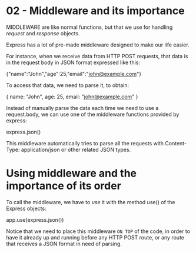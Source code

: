 # 02 - Middleware and its importance

MIDDLEWARE are like normal functions, but that we use for handling _request_ and _response_ objects. 

Express has a lot of pre-made middleware designed to make our life easier.

For instance, when we receive data from HTTP POST requests, that data is in the request body in JSON format expressed like this:

  {"name":"John","age":25,"email":"john@example.com"}

To access that data, we need to parse it, to obtain:

  {
    name: "John",
    age: 25,
    email: "john@example.com"
  }

Instead of manually parse the data each time we need to use a request.body, we can use one of the middleware functions provided by express:

  express.json()

This middleware automatically tries to parse all the requests with Content-Type: application/json or other related JSON types.


# Using middleware and the importance of its order

To call the middleware, we have to _use_ it with the method use() of the Express objects:

  app.use(express.json())

Notice that we need to place this middleware `ON TOP` of the code, in order to have it already up and running before any HTTP POST route, or any route that receives a JSON format in need of parsing.